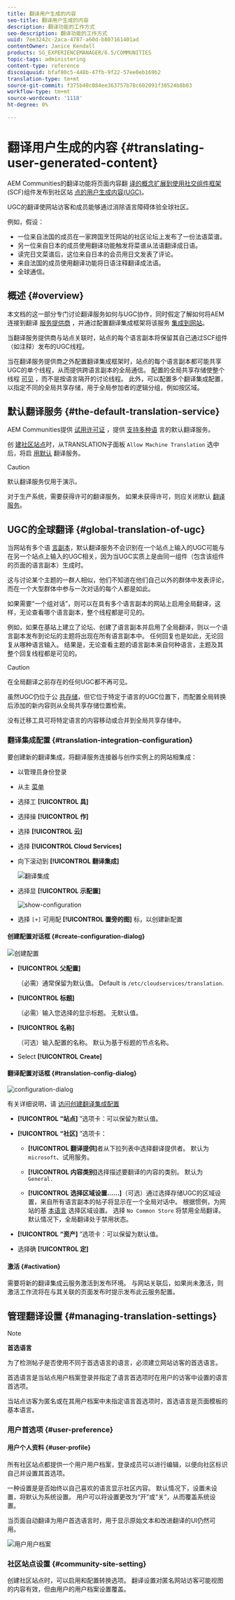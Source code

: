 ```yaml
---
title: 翻译用户生成的内容
seo-title: 翻译用户生成的内容
description: 翻译功能的工作方式
seo-description: 翻译功能的工作方式
uuid: 7ee3242c-2aca-4787-a60d-b807161401ad
contentOwner: Janice Kendall
products: SG_EXPERIENCEMANAGER/6.5/COMMUNITIES
topic-tags: administering
content-type: reference
discoiquuid: bfaf80c5-448b-47fb-9f22-57ee0eb169b2
translation-type: tm+mt
source-git-commit: f375b40c084ee363757b78c602091f38524b8b03
workflow-type: tm+mt
source-wordcount: '1118'
ht-degree: 0%

---
```



# 翻译用户生成的内容 {#translating-user-generated-content}

AEM Communities的翻译功能将页面内容翻 [译的概念扩展到使用社交组件框架](../../help/sites-administering/translation.md) (SCF)组件发布到社区站 [点的用户生成内容(UGC)](scf.md)。

UGC的翻译使网站访客和成员能够通过消除语言障碍体验全球社区。

例如，假设：

* 一位来自法国的成员在一家跨国烹饪网站的社区论坛上发布了一份法语菜谱。
* 另一位来自日本的成员使用翻译功能触发将菜谱从法语翻译成日语。
* 读完日文菜谱后，这位来自日本的会员用日文发表了评论。
* 来自法国的成员使用翻译功能将日语注释翻译成法语。
* 全球通信。

## 概述 {#overview}

本文档的这一部分专门讨论翻译服务如何与UGC协作，同时假定了解如何将AEM连接到翻译 [服务提供商](../../help/sites-administering/translation.md#connectingtoatranslationserviceprovider) ，并通过配置翻译集成框架将该服务 [集成到网站](../../help/sites-administering/tc-tic.md)。

当翻译服务提供商与站点关联时，站点的每个语言副本将保留其自己通过SCF组件（如注释）发布的UGC线程。

当在翻译服务提供商之外配置翻译集成框架时，站点的每个语言副本都可能共享UGC的单个线程，从而提供跨语言副本的全局通信。 配置的全局共享存储使整个线程 [可见](#global-translation-of-ugc) ，而不是按语言隔开的讨论线程。 此外，可以配置多个翻译集成配置，以指定不同的全局共享存储，用于全局参加者的逻辑分组，例如按区域。

## 默认翻译服务 {#the-default-translation-service}

AEM Communities提供 [试用许可证](../../help/sites-administering/tc-msconf.md#microsoft-translator-trial-license) ，提供 [支持多种语](../../help/sites-administering/tc-msconf.md) 言的默认翻译服务。

创 [建社区站点](sites-console.md)时，从TRANSLATION子面板 `Allow Machine Translation` 选中后，将启 [用默认](sites-console.md#translation) 翻译服务。

>[!CAUTION]
>
>默认翻译服务仅用于演示。
>
>对于生产系统，需要获得许可的翻译服务。 如果未获得许可，则应关闭默认 [翻译服务](../../help/sites-administering/tc-msconf.md#microsoft-translator-trial-license-geometrixx-outdoors)。

## UGC的全球翻译 {#global-translation-of-ugc}

当网站有多个语 [言副本](../../help/sites-administering/tc-prep.md)，默认翻译服务不会识别在一个站点上输入的UGC可能与在另一个站点上输入的UGC相关，因为当UGC实质上是由同一组件（包含该组件的页面的语言副本）生成时。

这与讨论某个主题的一群人相似，他们不知道在他们自己以外的群体中发表评论，而在一个大型群体中参与一次对话的每个人都是如此。

如果需要“一个组对话”，则可以在具有多个语言副本的网站上启用全局翻译，这样，无论查看哪个语言副本，整个线程都是可见的。

例如，如果在基站上建立了论坛、创建了语言副本并启用了全局翻译，则以一个语言副本发布到论坛的主题将出现在所有语言副本中。 任何回复也是如此，无论回复从哪种语言输入。 结果是，无论查看主题的语言副本来自何种语言，主题及其整个回复线程都是可见的。

>[!CAUTION]
>
>在全局翻译之前存在的任何UGC都不再可见。
>
>虽然UGC仍位于公 [共存储](working-with-srp.md)，但它位于特定于语言的UGC位置下，而配置全局转换后添加的新内容则从全局共享存储位置检索。
>
>没有迁移工具可将特定语言的内容移动或合并到全局共享存储中。

### 翻译集成配置 {#translation-integration-configuration}

要创建新的翻译集成，将翻译服务连接器与创作实例上的网站相集成：

* 以管理员身份登录
* 从主 [菜单](http://localhost:4502/)
* 选择工 **[!UICONTROL 具]**
* 选择操 **[!UICONTROL 作]**
* 选择 **[!UICONTROL 云]**
* 选择 **[!UICONTROL Cloud Services]**
* 向下滚动到 **[!UICONTROL 翻译集成]**

   ![翻译集成](assets/translation-integration.png)

* 选择显 **[!UICONTROL 示配置]**

   ![show-configuration](assets/translation-integration1.png)

* 选择 `[+]` 可用配 **[!UICONTROL 置旁的图]** 标，以创建新配置

#### 创建配置对话框 {#create-configuration-dialog}

![创建配置](assets/translation-integration2.png)

* **[!UICONTROL 父配置]**

   （必需）通常保留为默认值。 Default is `/etc/cloudservices/translation`.

* **[!UICONTROL 标题]**

   （必需）输入您选择的显示标题。 无默认值。

* **[!UICONTROL 名称]**

   （可选）输入配置的名称。 默认为基于标题的节点名称。

* Select **[!UICONTROL Create]**

#### 翻译配置对话框 {#translation-config-dialog}

![configuration-dialog](assets/translation-integration3.png)

有关详细说明，请 [访问创建翻译集成配置](../../help/sites-administering/tc-tic.md#creating-a-translation-integration-configuration)

* **[!UICONTROL “站点]** ”选项卡：可以保留为默认值。

* **[!UICONTROL “社区]** ”选项卡：
   * **[!UICONTROL 翻译提供]**&#x200B;者从下拉列表中选择翻译提供者。 默认为 
`microsoft`、试用服务。

   * **[!UICONTROL 内容类别]**&#x200B;选择描述要翻译的内容的类别。 默认为 
`General.`

   * **[!UICONTROL 选择区域设置……]**（可选）通过选择存储UGC的区域设置，来自所有语言副本的帖子将显示在一个全局对话中。 根据惯例，为网站的基 [本语言](sites-console.md#translation) 选择区域设置。 选择 `No Common Store` 将禁用全局翻译。 默认情况下，全局翻译处于禁用状态。

* **[!UICONTROL “资产]** ”选项卡：可以保留为默认值。
* 选择确 **[!UICONTROL 定]**

#### 激活 {#activation}

需要将新的翻译集成云服务激活到发布环境。 与网站关联后，如果尚未激活，则激活工作流将在与其关联的页面发布时提示发布此云服务配置。

## 管理翻译设置 {#managing-translation-settings}

>[!NOTE]
>
>**首选语言**
>
>为了检测帖子是否使用不同于首选语言的语言，必须建立网站访客的首选语言。
>
>首选语言是当站点用户档案登录并指定了语言首选项时在用户的访客中设置的语言首选项。
>
>当站点访客为匿名或在其用户档案中未指定语言首选项时，首选语言是页面模板的基本语言。

### 用户首选项 {#user-preference}

#### 用户个人资料 {#user-profile}

所有社区站点都提供一个用户用户档案，登录成员可以进行编辑，以便向社区标识自己并设置其首选项。

一种设置是是否始终以自己喜欢的语言显示社区内容。 默认情况下，设置未设置，将默认为系统设置。 用户可以将设置更改为“开”或“关”，从而覆盖系统设置。

当页面自动翻译为用户首选语言时，用于显示原始文本和改进翻译的UI仍然可用。

![用户用户档案](assets/translation-integration4.png)

### 社区站点设置 {#community-site-setting}

创建社区站点时，可以启用和配置转换选项。 翻译设置对匿名网站访客可能视图的内容有效，但由用户的用户档案设置覆盖。

